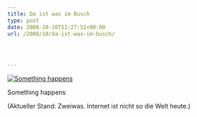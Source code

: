 ```yaml
---
title: Da ist was im Busch
type: post
date: 2008-10-10T11:27:52+00:00
url: /2008/10/da-ist-was-im-busch/




---
```

<div class="flickr">
  <a href="http://www.flickr.com/photos/schreibblogade/2930667198/" title="Something happens"><img src="//farm4.static.flickr.com/3052/2930667198_79bf59a7e2.jpg" alt="Something happens" /></a></p>

  <p>
    Something happens
  </p>
</div>

(Aktueller Stand: Zweiwas. Internet ist nicht so die Welt heute.)
